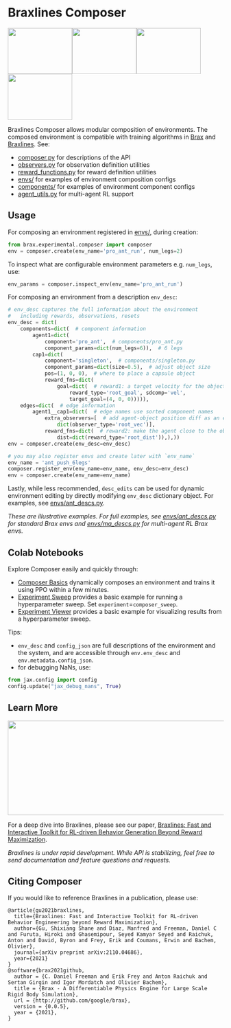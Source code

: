 # Braxlines Composer

<img src="https://github.com/google/brax/raw/main/docs/img/composer/ant_push.gif" width="150" height="107"/><img src="https://github.com/google/brax/raw/main/docs/img/composer/ant_chase.gif" width="150" height="107"/><img src="https://github.com/google/brax/raw/main/docs/img/composer/pro_ant2.gif" width="150" height="107"/><img src="https://github.com/google/brax/raw/main/docs/img/composer/pro_ant1.gif" width="150" height="107"/>

Braxlines Composer allows modular composition of environments.
The composed environment is compatible with training algorithms in
[Brax](https://github.com/google/brax) and
[Braxlines](https://github.com/google/brax/tree/main/brax/experimental/braxlines). See:
* [composer.py](https://github.com/google/brax/tree/main/brax/experimental/composer/composer.py) for descriptions of the API
* [observers.py](https://github.com/google/brax/tree/main/brax/experimental/composer/observers.py) for observation definition utilities
* [reward_functions.py](https://github.com/google/brax/tree/main/brax/experimental/composer/reward_functions.py) for reward definition utilities
* [envs/](https://github.com/google/brax/tree/main/brax/experimental/composer/envs) for examples of environment composition configs
* [components/](https://github.com/google/brax/tree/main/brax/experimental/composer/components) for examples of environment component configs
* [agent_utils.py](https://github.com/google/brax/tree/main/brax/experimental/composer/agent_utils.py) for multi-agent RL support

## Usage

For composing an environment registered in [envs/](https://github.com/google/brax/tree/main/brax/experimental/composer/envs),
during creation:
```python
from brax.experimental.composer import composer
env = composer.create(env_name='pro_ant_run', num_legs=2)
```

To inspect what are configurable environment parameters e.g. `num_legs`, use:
```python
env_params = composer.inspect_env(env_name='pro_ant_run')
```

For composing an environment from a description `env_desc`:
```python
# env_desc captures the full information about the environment
#   including rewards, observations, resets
env_desc = dict(
    components=dict(  # component information
        agent1=dict(
            component='pro_ant',  # components/pro_ant.py
            component_params=dict(num_legs=6)),  # 6 legs
        cap1=dict(
            component='singleton',  # components/singleton.py
            component_params=dict(size=0.5),  # adjust object size
            pos=(1, 0, 0),  # where to place a capsule object
            reward_fns=dict(
                goal=dict(  # reward1: a target velocity for the object
                    reward_type='root_goal', sdcomp='vel',
                    target_goal=(4, 0, 0))))),
    edges=dict(  # edge information
        agent1__cap1=dict(  # edge names use sorted component names
            extra_observers=[  # add agent-object position diff as an extra obs
                dict(observer_type='root_vec')],
            reward_fns=dict(  # reward2: make the agent close to the object
                dist=dict(reward_type='root_dist')),),))
env = composer.create(env_desc=env_desc)

# you may also register envs and create later with `env_name`
env_name = 'ant_push_6legs'
composer.register_env(env_name=env_name, env_desc=env_desc)
env = composer.create(env_name=env_name)
```

Lastly, while less recommended, `desc_edits` can be used for dynamic environment editing by directly modifying `env_desc` dictionary object. For examples, see [envs/ant_descs.py](https://github.com/google/brax/tree/main/brax/experimental/composer/envs/ant_descs.py).

*These are illustrative examples. For full examples, see [envs/ant_descs.py](https://github.com/google/brax/tree/main/brax/experimental/composer/envs/ant_descs.py) for standard Brax envs and [envs/ma_descs.py](https://github.com/google/brax/tree/main/brax/experimental/composer/envs/ma_descs.py) for multi-agent RL Brax envs.*

## Colab Notebooks

Explore Composer easily and quickly through:
* [Composer Basics](https://colab.research.google.com/github/google/brax/blob/main/notebooks/composer/composer.ipynb) dynamically composes an environment and trains it using PPO within a few minutes.
* [Experiment Sweep](https://colab.research.google.com/github/google/brax/blob/main/notebooks/braxlines/experiment_sweep.ipynb) provides a basic example for running a hyperparameter sweep. Set `experiment`=`composer_sweep`.
* [Experiment Viewer](https://colab.research.google.com/github/google/brax/blob/main/notebooks/braxlines/experiment_viewer.ipynb) provides a basic example for visualizing results from a hyperparameter sweep.

Tips:
* `env_desc` and `config_json` are full descriptions of the environment and the system, and are accessible through `env.env_desc` and `env.metadata.config_json`.
* for debugging NaNs, use:
```python
from jax.config import config
config.update("jax_debug_nans", True)
```

## Learn More

<img src="https://github.com/google/brax/raw/main/docs/img/braxlines/sketches.png" width="540" height="220"/>

For a deep dive into Braxlines, please see
our paper, [Braxlines: Fast and Interactive Toolkit for RL-driven Behavior Generation Beyond Reward Maximization](https://arxiv.org/abs/2110.04686).

*Braxlines is under rapid development. While API is stabilizing,
feel free to send documentation and feature questions and requests.*

## Citing Composer

If you would like to reference Braxlines in a publication, please use:

```
@article{gu2021braxlines,
  title={Braxlines: Fast and Interactive Toolkit for RL-driven Behavior Engineering beyond Reward Maximization},
  author={Gu, Shixiang Shane and Diaz, Manfred and Freeman, Daniel C and Furuta, Hiroki and Ghasemipour, Seyed Kamyar Seyed and Raichuk, Anton and David, Byron and Frey, Erik and Coumans, Erwin and Bachem, Olivier},
  journal={arXiv preprint arXiv:2110.04686},
  year={2021}
}
@software{brax2021github,
  author = {C. Daniel Freeman and Erik Frey and Anton Raichuk and Sertan Girgin and Igor Mordatch and Olivier Bachem},
  title = {Brax - A Differentiable Physics Engine for Large Scale Rigid Body Simulation},
  url = {http://github.com/google/brax},
  version = {0.0.5},
  year = {2021},
}
```
